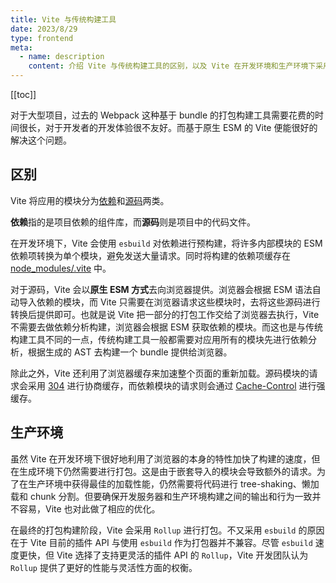 ```yaml
---
title: Vite 与传统构建工具
date: 2023/8/29
type: frontend
meta:
  - name: description
    content: 介绍 Vite 与传统构建工具的区别，以及 Vite 在开发环境和生产环境下采用不同的打包构建策略
---
```


[[toc]]

对于大型项目，过去的 Webpack 这种基于 bundle 的打包构建工具需要花费的时间很长，对于开发者的开发体验很不友好。而基于原生 ESM 的 Vite 便能很好的解决这个问题。

## 区别

Vite 将应用的模块分为<u>依赖</u>和<u>源码</u>两类。

**依赖**指的是项目依赖的组件库，而**源码**则是项目中的代码文件。

在开发环境下，Vite 会使用 `esbuild` 对依赖进行预构建，将许多内部模块的 ESM 依赖项转换为单个模块，避免发送大量请求。同时将构建的依赖项缓存在 <u>node_modules/.vite</u> 中。

对于源码，Vite 会以**原生 ESM 方式**去向浏览器提供。浏览器会根据 ESM 语法自动导入依赖的模块，而 Vite 只需要在浏览器请求这些模块时，去将这些源码进行转换后提供即可。也就是说 Vite 把一部分的打包工作交给了浏览器去执行，Vite 不需要去做依赖分析构建，浏览器会根据 ESM 获取依赖的模块。而这也是与传统构建工具不同的一点，传统构建工具一般都需要对应用所有的模块先进行依赖分析，根据生成的 AST 去构建一个 bundle 提供给浏览器。

除此之外，Vite 还利用了浏览器缓存来加速整个页面的重新加载。源码模块的请求会采用 <u>304</u> 进行协商缓存，而依赖模块的请求则会通过    <u>Cache-Control</u> 进行强缓存。

## 生产环境

虽然 Vite 在开发环境下很好地利用了浏览器的本身的特性加快了构建的速度，但在生成环境下仍然需要进行打包。这是由于嵌套导入的模块会导致额外的请求。为了在生产环境中获得最佳的加载性能，仍然需要将代码进行 tree-shaking、懒加载和 chunk 分割。但要确保开发服务器和生产环境构建之间的输出和行为一致并不容易，Vite 也对此做了相应的优化。

在最终的打包构建阶段，Vite 会采用 `Rollup` 进行打包。不又采用 `esbuild` 的原因在于 Vite 目前的插件 API 与使用  `esbuild`  作为打包器并不兼容。尽管 `esbuild` 速度更快，但 Vite 选择了支持更灵活的插件 API 的 `Rollup`，Vite 开发团队认为 `Rollup` 提供了更好的性能与灵活性方面的权衡。